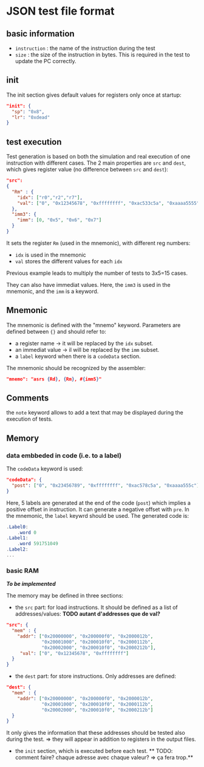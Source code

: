 # JSON test file format

## basic information

* `instruction` : the name of the instruction during the test
* `size` : the size of the instruction in bytes. This is required in the test to update the PC correctly.

## init

The init section gives default values for registers only once at startup:

```JSON
"init": {
  "sp": "0x8",
  "lr": "0xdead"
}
```
## test execution
Test generation is based on both the simulation and real execution of one instruction with different cases. The 2 main properties are `src` and `dest`, which gives register value (no difference between `src` and `dest`):

```JSON
"src":
{
  "Rm" : {
    "idx": ["r0","r2","r7"],
    "val": ["0", "0x12345678", "0xffffffff", "0xac533c5a", "0xaaaa5555"]
  },
  "imm3": {
    "imm": [0, "0x5", "0x6", "0x7"]
  }
}
```
It sets the register `Rm` (used in the mnemonic), with different reg numbers:

 * `idx` is used in the mnemonic
 * `val` stores the different values for each `idx`

Previous example leads to multiply the number of tests to 3x5=15 cases.

They can also have immediat values. Here, the `imm3` is used in the mnemonic, and the `imm` is a keyword.

## Mnemonic

The mnemonic is defined with the "mnemo" keyword. Parameters are defined between `{}` and should refer to:
  * a register name -> it will be replaced by the `idx` subset.
  * an immediat value -> il will be replaced by the `imm` subset.
  * a `label` keyword when there is a `codeData` section.

The mnemonic should be recognized by the assembler:
```JSON
"mnemo": "asrs {Rd}, {Rm}, #{imm5}"
```
## Comments
the `note` keyword allows to add a text that may be displayed during the execution of tests.

## Memory
### data embbeded in code (i.e. to a label)

The `codeData` keyword is used:
```JSON
"codeData": {
  "post": ["0", "0x23456789", "0xffffffff", "0xac578c5a", "0xaaaa555c"]
}
```
Here, 5 labels are generated at the end of the code (`post`) which implies a positive offset in instruction. It can generate a negative offset with `pre`.
In the mnemonic, the `label` keywrd should be used. The generated code is:

```as
.Label0:
	.word 0
.Label1:
	.word 591751049
.Label2:
...
```

### basic RAM
***To be implemented***

The memory may be defined in three sections:
 * the `src` part: for load instructions. It should be defined as a list of addresses/values: **TODO autant d'addresses que de val?**
 ```JSON
 "src": {
   "mem" : {
     "addr": ["0x20000000", "0x200000f0", "0x2000012b",
              "0x20001000", "0x200010f0", "0x2000112b",
              "0x20002000", "0x200010f0", "0x2000212b"],
      "val": ["0", "0x12345678", "0xffffffff"]
   }
 }
 ```
 * the `dest` part: for store instructions. Only addresses are defined:
 ```JSON
 "dest": {
   "mem" : {
     "addr": ["0x20000000", "0x200000f0", "0x2000012b",
              "0x20001000", "0x200010f0", "0x2000112b",
              "0x20002000", "0x200010f0", "0x2000212b"]
   }
 }
 ```
 It only gives the information that these addresses should be tested also during the test. => they will appear in addition to registers in the output files.
 * the `init` section, which is executed before each test.
 ** TODO: comment faire? chaque adresse avec chaque valeur? => ça fera trop.**
